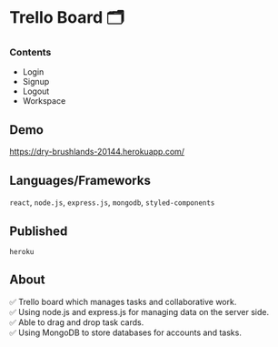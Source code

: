# Trello Board 🗂

### Contents
- Login
- Signup
- Logout
- Workspace

## Demo

https://dry-brushlands-20144.herokuapp.com/

## Languages/Frameworks

`react`, `node.js`, `express.js`, `mongodb`, `styled-components`

## Published

`heroku`

## About
:white_check_mark: Trello board which manages tasks and collaborative work.  
:white_check_mark: Using node.js and express.js for managing data on the server side.  
:white_check_mark: Able to drag and drop task cards.  
:white_check_mark: Using MongoDB to store databases for accounts and tasks.  

